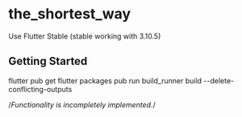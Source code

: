 # the_shortest_way

Use Flutter Stable (stable working with 3.10.5)

## Getting Started

flutter  pub get
flutter packages pub run build_runner build --delete-conflicting-outputs

/*Functionality is incompletely implemented.*/
